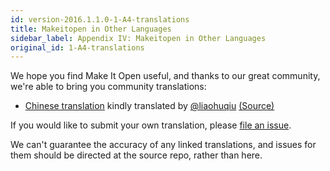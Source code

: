 ```yaml
---
id: version-2016.1.1.0-1-A4-translations
title: Makeitopen in Other Languages
sidebar_label: Appendix IV: Makeitopen in Other Languages
original_id: 1-A4-translations
---
```


We hope you find Make It Open useful, and thanks to our great community, we're able to bring you community translations:

+ [Chinese translation](http://f8-app.liaohuqiu.net/) kindly translated by [@liaohuqiu](https://github.com/liaohuqiu) [(Source)](https://github.com/liaohuqiu/f8-app-tutorial-cn)

If you would like to submit your own translation, please [file an issue](https://github.com/facebook/makeitopen/issues). 

We can't guarantee the accuracy of any linked translations, and issues for them should be directed at the source repo, rather than here.
